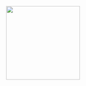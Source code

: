 <div width="100%" style="display: flex; justify-content: center;">
  <img src="https://64.media.tumblr.com/a09e83c6f57bd964feb417b2a6f53b1d/tumblr_okkhhed1KK1qza1qzo1_500.gif" height="200px" align="center" />
</div>
